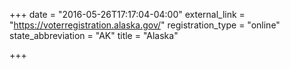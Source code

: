 +++
date = "2016-05-26T17:17:04-04:00"
external_link = "https://voterregistration.alaska.gov/"
registration_type = "online"
state_abbreviation = "AK"
title = "Alaska"

+++

